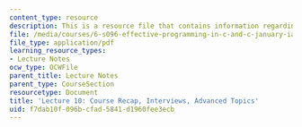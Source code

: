 ```yaml
---
content_type: resource
description: This is a resource file that contains information regarding lecture 10.
file: /media/courses/6-s096-effective-programming-in-c-and-c-january-iap-2014/f7dab10f096bcfad5841d1960fee3ecb_MIT6_S096IAP14_Lecture10.pdf
file_type: application/pdf
learning_resource_types:
- Lecture Notes
ocw_type: OCWFile
parent_title: Lecture Notes
parent_type: CourseSection
resourcetype: Document
title: 'Lecture 10: Course Recap, Interviews, Advanced Topics'
uid: f7dab10f-096b-cfad-5841-d1960fee3ecb
---
```


